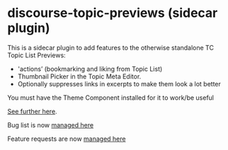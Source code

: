 # discourse-topic-previews (sidecar plugin)

This is a sidecar plugin to add features to the otherwise standalone TC Topic List Previews:

- 'actions’ (bookmarking and liking from Topic List)
- Thumbnail Picker in the Topic Meta Editor.
- Optionally suppresses links in excerpts to make them look a lot better

You must have the Theme Component installed for it to work/be useful

[See further here](https://meta.discourse.org/t/topic-list-previews-theme-component/209973?u=merefield).

Bug list is now [managed here](https://thepavilion.io/tags/c/open-source/bug-reports/topic-list-previews)

Feature requests are now [managed here](https://thepavilion.io/tags/c/open-source/feature-requests/topic-list-previews)
